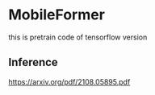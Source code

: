 # MobileFormer
this is pretrain code of tensorflow version
## Inference

https://arxiv.org/pdf/2108.05895.pdf  
